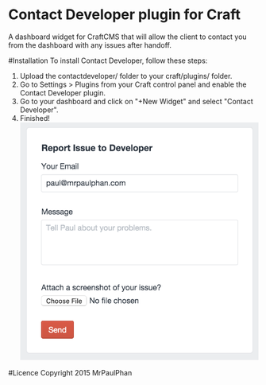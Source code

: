 # Contact Developer plugin for Craft
A dashboard widget for CraftCMS that will allow the client to contact you from the dashboard with any issues after handoff.

#Installation
To install Contact Developer, follow these steps:

1. Upload the contactdeveloper/ folder to your craft/plugins/ folder.
2. Go to Settings > Plugins from your Craft control panel and enable the Contact Developer plugin.
3. Go to your dashboard and click on "+New Widget" and select "Contact Developer".
4. Finished!
![alt text](img_widget.png)

#Licence
Copyright 2015 MrPaulPhan
